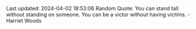 Last updated: 2024-04-02 18:53:06
Random Quote: You can stand tall without standing on someone. You can be a victor without having victims. - Harriet Woods